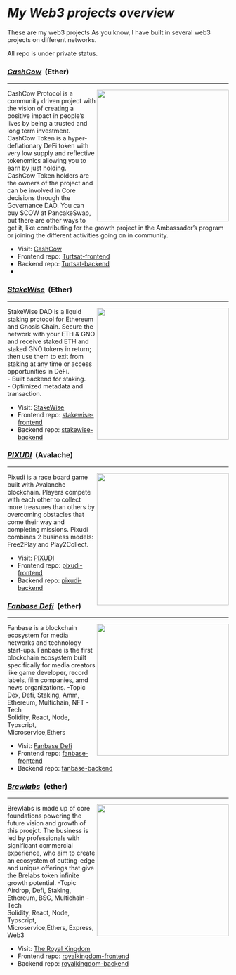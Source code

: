 # <i>My Web3 projects overview</i>

These are my web3 projects
As you know, I have built in several web3 projects on different networks.
<div>All repo is under private status.</div>


<h3><u><strong><i>CashCow</i></strong></u> &nbsp;(Ether)</h3>
<hr />

<img align="right" width="300px" src="https://github.com/Coin-Degeni/EVM-projects/assets/132503531/8aa25970-3693-4681-bdf0-4638f48d9262">
<div>CashCow Protocol is a community driven project with the vision of creating a positive impact in people’s lives by being a trusted and long term investment.
CashCow Token is a hyper-deflationary DeFi token with very low supply and reflective tokenomics allowing you to earn by just holding.
CashCow Token holders are the owners of the project and can be involved in Core decisions through the Governance DAO.
You can buy $COW at PancakeSwap, but there are other ways to get it, like contributing for the growth project in the Ambassador’s program or joining the different activities going on in community.</div>

- Visit: <a href="https://cashcowprotocol.com/">CashCow</a>
- Frontend repo: <a href="https://github.com/Coin-Degeni/cashcow-frontend">Turtsat-frontend</a>
- Backend repo: <a href="https://github.com/Coin-Degeni/cashcow-backend">Turtsat-backend</a>
-

<h3><u><strong><i>StakeWise</i></strong></u> &nbsp;(Ether)</h3>
<hr />

<img align="right" width="300px" src="https://github.com/Coin-Degeni/overview/assets/132503531/8ee14bf0-b538-4092-81af-2f62a7b83a54">
<div>StakeWise DAO is a liquid staking protocol for Ethereum and Gnosis Chain. Secure the network with your ETH & GNO and receive staked ETH and staked GNO tokens in return; then use them to exit from staking at any time or access opportunities in DeFi.</div>
<div>- Built backend for staking.</div>
<div>- Optimized metadata and transaction.</div>

- Visit: <a href="https://app.stakewise.io">StakeWise</a>
- Frontend repo: <a href="https://github.com/cryptodegen84/taprootwizards-frontend">stakewise-frontend</a>
- Backend repo: <a href="https://github.com/cryptodegen84/taprootwizards-backend">stakewise-backend</a>


<h3><u><strong><i>PIXUDI</i></strong></u> &nbsp;(Avalache)</h3>
<hr/>

<img align="right" width="300px" src="https://github.com/Coin-Degeni/overview/assets/132503531/5a99ad5a-2d4a-4a55-8f6d-77bfc64a6e13">

<div>Pixudi is a race board game built with Avalanche blockchain. Players compete with each other to collect more treasures than others by overcoming obstacles that come their way and completing missions. Pixudi combines 2 business models: Free2Play and Play2Collect.</div>

- Visit: <a href="https://game.pixudi.com/">PIXUDI</a>
- Frontend repo: <a href="https://github.com/Coin-Degeni/pixudi-frontend">pixudi-frontend</a>
- Backend repo: <a href="https://github.com/Coin-Degeni/pixudi-backend">pixudi-backend</a>

<h3><u><strong><i>Fanbase Defi</i></strong></u> &nbsp;(ether)</h3>
<hr />

<img align="right" width="300px" src="https://github.com/Coin-Degeni/EVM-projects/assets/132503531/3c2d8580-617a-400b-8e4c-ec03646bf4aa">

Fanbase is a blockchain ecosystem for media networks and technology start-ups. Fanbase is the first blockchain ecosystem built specifically for 
media creators like game developer, record labels, film companies, amd news organizations.
-Topic
<br>Dex, Defi, Staking, Amm, Ethereum, Multichain, NFT
-Tech
<br>Solidity, React, Node, Typscript, Microservice,Ethers

- Visit: <a href="https://theroyalkingdom.xyz/">Fanbase Defi</a>
- Frontend repo: <a href="https://github.com/Coin-Degeni/fanbase-frontend">fanbase-frontend</a>
- Backend repo: <a href="https://github.com/Coin-Degeni/fanbase-backend">fanbase-backend</a>

<h3><u><strong><i>Brewlabs</i></strong></u> &nbsp;(ether)</h3>
<hr />

<img align="right" width="300px" src="https://github.com/Coin-Degeni/EVM-projects/assets/132503531/3c2d8580-617a-400b-8e4c-ec03646bf4aa">

Brewlabs is made up of core foundations powering the future vision and growth of this proejct. The business is led by professionals with significant commercial experience, who aim to create an ecosystem of cutting-edge and unique offerings that give the Brelabs token infinite growth potential.
-Topic
<br>Airdrop, Defi, Staking, Ethereum, BSC, Multichain
-Tech
<br>Solidity, React, Node, Typscript, Microservice,Ethers, Express, Web3

- Visit: <a href="https://theroyalkingdom.xyz/">The Royal Kingdom</a>
- Frontend repo: <a href="https://github.com/Coin-Degeni/kongfu-frontend">royalkingdom-frontend</a>
- Backend repo: <a href="https://github.com/Coin-Degeni/kongfu-backend">royalkingdom-backend</a>
